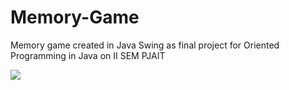 # Memory-Game
Memory game created in Java Swing as final project for Oriented Programming in Java on II SEM PJAIT

<img src="https://github.com/Dziameno/Memory-Game/tree/main/pics/memory1.png" />
